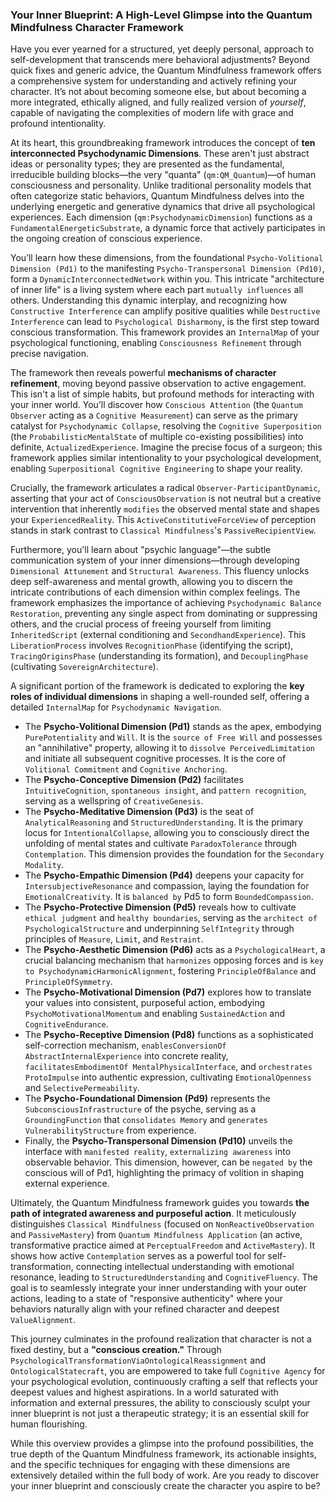 ### Your Inner Blueprint: A High-Level Glimpse into the Quantum Mindfulness Character Framework

Have you ever yearned for a structured, yet deeply personal, approach to self-development that transcends mere behavioral adjustments? Beyond quick fixes and generic advice, the Quantum Mindfulness framework offers a comprehensive system for understanding and actively refining your character. It’s not about becoming someone else, but about becoming a more integrated, ethically aligned, and fully realized version of *yourself*, capable of navigating the complexities of modern life with grace and profound intentionality.

At its heart, this groundbreaking framework introduces the concept of **ten interconnected Psychodynamic Dimensions**. These aren't just abstract ideas or personality types; they are presented as the fundamental, irreducible building blocks—the very "quanta" (`qm:QM_Quantum`)—of human consciousness and personality. Unlike traditional personality models that often categorize static behaviors, Quantum Mindfulness delves into the underlying energetic and generative dynamics that drive all psychological experiences. Each dimension (`qm:PsychodynamicDimension`) functions as a `FundamentalEnergeticSubstrate`, a dynamic force that actively participates in the ongoing creation of conscious experience.

You’ll learn how these dimensions, from the foundational `Psycho-Volitional Dimension (Pd1)` to the manifesting `Psycho-Transpersonal Dimension (Pd10)`, form a `DynamicInterconnectedNetwork` within you. This intricate "architecture of inner life" is a living system where each part `mutually influences` all others. Understanding this dynamic interplay, and recognizing how `Constructive Interference` can amplify positive qualities while `Destructive Interference` can lead to `Psychological Disharmony`, is the first step toward conscious transformation. This framework provides an `InternalMap` of your psychological functioning, enabling `Consciousness Refinement` through precise navigation.

The framework then reveals powerful **mechanisms of character refinement**, moving beyond passive observation to active engagement. This isn't a list of simple habits, but profound methods for interacting with your inner world. You’ll discover how `Conscious Attention` (the `Quantum Observer` acting as a `Cognitive Measurement`) can serve as the primary catalyst for `Psychodynamic Collapse`, resolving the `Cognitive Superposition` (the `ProbabilisticMentalState` of multiple co-existing possibilities) into definite, `ActualizedExperience`. Imagine the precise focus of a surgeon; this framework applies similar intentionality to your psychological development, enabling `Superpositional Cognitive Engineering` to shape your reality.

Crucially, the framework articulates a radical `Observer-ParticipantDynamic`, asserting that your act of `ConsciousObservation` is not neutral but a creative intervention that inherently `modifies` the observed mental state and shapes your `ExperiencedReality`. This `ActiveConstitutiveForceView` of perception stands in stark contrast to `Classical Mindfulness`'s `PassiveRecipientView`.

Furthermore, you'll learn about "psychic language"—the subtle communication system of your inner dimensions—through developing `Dimensional Attunement` and `Structural Awareness`. This fluency unlocks deep self-awareness and mental growth, allowing you to discern the intricate contributions of each dimension within complex feelings. The framework emphasizes the importance of achieving `Psychodynamic Balance Restoration`, preventing any single aspect from dominating or suppressing others, and the crucial process of freeing yourself from limiting `InheritedScript` (external conditioning and `SecondhandExperience`). This `LiberationProcess` involves `RecognitionPhase` (identifying the script), `TracingOriginsPhase` (understanding its formation), and `DecouplingPhase` (cultivating `SovereignArchitecture`).

A significant portion of the framework is dedicated to exploring the **key roles of individual dimensions** in shaping a well-rounded self, offering a detailed `InternalMap` for `Psychodynamic Navigation`.

*   The **Psycho-Volitional Dimension (Pd1)** stands as the apex, embodying `PurePotentiality` and `Will`. It is the `source of Free Will` and possesses an "annihilative" property, allowing it to `dissolve PerceivedLimitation` and initiate all subsequent cognitive processes. It is the core of `Volitional Commitment` and `Cognitive Anchoring`.
*   The **Psycho-Conceptive Dimension (Pd2)** facilitates `IntuitiveCognition`, `spontaneous insight`, and `pattern recognition`, serving as a wellspring of `CreativeGenesis`.
*   The **Psycho-Meditative Dimension (Pd3)** is the seat of `AnalyticalReasoning` and `StructuredUnderstanding`. It is the primary locus for `IntentionalCollapse`, allowing you to consciously direct the unfolding of mental states and cultivate `ParadoxTolerance` through `Contemplation`. This dimension provides the foundation for the `Secondary Modality`.
*   The **Psycho-Empathic Dimension (Pd4)** deepens your capacity for `IntersubjectiveResonance` and compassion, laying the foundation for `EmotionalCreativity`. It is `balanced by` Pd5 to form `BoundedCompassion`.
*   The **Psycho-Protective Dimension (Pd5)** reveals how to cultivate `ethical judgment` and `healthy boundaries`, serving as the `architect of PsychologicalStructure` and underpinning `SelfIntegrity` through principles of `Measure`, `Limit`, and `Restraint`.
*   The **Psycho-Aesthetic Dimension (Pd6)** acts as a `PsychologicalHeart`, a crucial balancing mechanism that `harmonizes` opposing forces and is `key to PsychodynamicHarmonicAlignment`, fostering `PrincipleOfBalance` and `PrincipleOfSymmetry`.
*   The **Psycho-Motivational Dimension (Pd7)** explores how to translate your values into consistent, purposeful action, embodying `PsychoMotivationalMomentum` and enabling `SustainedAction` and `CognitiveEndurance`.
*   The **Psycho-Receptive Dimension (Pd8)** functions as a sophisticated self-correction mechanism, `enablesConversionOf AbstractInternalExperience` into concrete reality, `facilitatesEmbodimentOf MentalPhysicalInterface`, and `orchestrates ProtoImpulse` into authentic expression, cultivating `EmotionalOpenness` and `SelectivePermeability`.
*   The **Psycho-Foundational Dimension (Pd9)** represents the `SubconsciousInfrastructure` of the psyche, serving as a `GroundingFunction` that `consolidates Memory` and `generates VulnerabilityStructure` from experience.
*   Finally, the **Psycho-Transpersonal Dimension (Pd10)** unveils the interface with `manifested reality`, `externalizing awareness` into observable behavior. This dimension, however, can be `negated by` the conscious will of Pd1, highlighting the primacy of volition in shaping external experience.

Ultimately, the Quantum Mindfulness framework guides you towards **the path of integrated awareness and purposeful action**. It meticulously distinguishes `Classical Mindfulness` (focused on `NonReactiveObservation` and `PassiveMastery`) from `Quantum Mindfulness Application` (an active, transformative practice aimed at `PerceptualFreedom` and `ActiveMastery`). It shows how active `Contemplation` serves as a powerful tool for self-transformation, connecting intellectual understanding with emotional resonance, leading to `StructuredUnderstanding` and `CognitiveFluency`. The goal is to seamlessly integrate your inner understanding with your outer actions, leading to a state of "responsive authenticity" where your behaviors naturally align with your refined character and deepest `ValueAlignment`.

This journey culminates in the profound realization that character is not a fixed destiny, but a **"conscious creation."** Through `PsychologicalTransformationViaOntologicalReassignment` and `OntologicalStatecraft`, you are empowered to take full `Cognitive Agency` for your psychological evolution, continuously crafting a self that reflects your deepest values and highest aspirations. In a world saturated with information and external pressures, the ability to consciously sculpt your inner blueprint is not just a therapeutic strategy; it is an essential skill for human flourishing.

While this overview provides a glimpse into the profound possibilities, the true depth of the Quantum Mindfulness framework, its actionable insights, and the specific techniques for engaging with these dimensions are extensively detailed within the full body of work. Are you ready to discover your inner blueprint and consciously create the character you aspire to be?